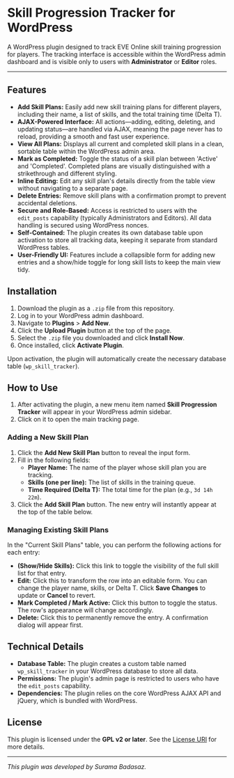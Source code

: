 # Skill Progression Tracker for WordPress

A WordPress plugin designed to track EVE Online skill training progression for players. The tracking interface is accessible within the WordPress admin dashboard and is visible only to users with **Administrator** or **Editor** roles.

---

## Features

- **Add Skill Plans:** Easily add new skill training plans for different players, including their name, a list of skills, and the total training time (Delta T).
- **AJAX-Powered Interface:** All actions—adding, editing, deleting, and updating status—are handled via AJAX, meaning the page never has to reload, providing a smooth and fast user experience.
- **View All Plans:** Displays all current and completed skill plans in a clean, sortable table within the WordPress admin area.
- **Mark as Completed:** Toggle the status of a skill plan between 'Active' and 'Completed'. Completed plans are visually distinguished with a strikethrough and different styling.
- **Inline Editing:** Edit any skill plan's details directly from the table view without navigating to a separate page.
- **Delete Entries:** Remove skill plans with a confirmation prompt to prevent accidental deletions.
- **Secure and Role-Based:** Access is restricted to users with the `edit_posts` capability (typically Administrators and Editors). All data handling is secured using WordPress nonces.
- **Self-Contained:** The plugin creates its own database table upon activation to store all tracking data, keeping it separate from standard WordPress tables.
- **User-Friendly UI:** Features include a collapsible form for adding new entries and a show/hide toggle for long skill lists to keep the main view tidy.

## Installation

1.  Download the plugin as a `.zip` file from this repository.
2.  Log in to your WordPress admin dashboard.
3.  Navigate to **Plugins** > **Add New**.
4.  Click the **Upload Plugin** button at the top of the page.
5.  Select the `.zip` file you downloaded and click **Install Now**.
6.  Once installed, click **Activate Plugin**.

Upon activation, the plugin will automatically create the necessary database table (`wp_skill_tracker`).

## How to Use

1.  After activating the plugin, a new menu item named **Skill Progression Tracker** will appear in your WordPress admin sidebar.
2.  Click on it to open the main tracking page.

### Adding a New Skill Plan

1.  Click the **Add New Skill Plan** button to reveal the input form.
2.  Fill in the following fields:
    -   **Player Name:** The name of the player whose skill plan you are tracking.
    -   **Skills (one per line):** The list of skills in the training queue.
    -   **Time Required (Delta T):** The total time for the plan (e.g., `3d 14h 22m`).
3.  Click the **Add Skill Plan** button. The new entry will instantly appear at the top of the table below.

### Managing Existing Skill Plans

In the "Current Skill Plans" table, you can perform the following actions for each entry:

-   **(Show/Hide Skills):** Click this link to toggle the visibility of the full skill list for that entry.
-   **Edit:** Click this to transform the row into an editable form. You can change the player name, skills, or Delta T. Click **Save Changes** to update or **Cancel** to revert.
-   **Mark Completed / Mark Active:** Click this button to toggle the status. The row's appearance will change accordingly.
-   **Delete:** Click this to permanently remove the entry. A confirmation dialog will appear first.

## Technical Details

-   **Database Table:** The plugin creates a custom table named `wp_skill_tracker` in your WordPress database to store all data.
-   **Permissions:** The plugin's admin page is restricted to users who have the `edit_posts` capability.
-   **Dependencies:** The plugin relies on the core WordPress AJAX API and jQuery, which is bundled with WordPress.

## License

This plugin is licensed under the **GPL v2 or later**.
See the [License URI](https://www.gnu.org/licenses/gpl-2.0.html) for more details.

---

_This plugin was developed by Surama Badasaz._
